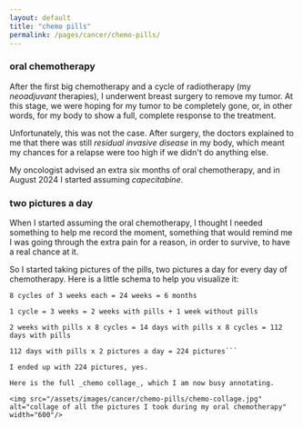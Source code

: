 ```yaml
---
layout: default
title: "chemo pills"
permalink: /pages/cancer/chemo-pills/
---
```


### oral chemotherapy
After the first big chemotherapy and a cycle of radiotherapy (my _neoadjuvant_ therapies), I underwent breast surgery to remove my tumor. At this stage, we were hoping for my tumor to be completely gone, or, in other words, for my body to show a full, complete response to the treatment.

Unfortunately, this was not the case. After surgery, the doctors explained to me that there was still _residual invasive disease_ in my body, which meant my chances for a relapse were too high if we didn't do anything else. 

My oncologist advised an extra six months of oral chemotherapy, and in August 2024 I started assuming _capecitabine_.

### two pictures a day
When I started assuming the oral chemotherapy, I thought I needed something to help me record the moment, something that would remind me I was going through the extra pain for a reason, in order to survive, to have a real chance at it. 

So I started taking pictures of the pills, two pictures a day for every day of chemotherapy. Here is a little schema to help you visualize it:

```
8 cycles of 3 weeks each = 24 weeks = 6 months

1 cycle = 3 weeks = 2 weeks with pills + 1 week without pills

2 weeks with pills x 8 cycles = 14 days with pills x 8 cycles = 112 days with pills

112 days with pills x 2 pictures a day = 224 pictures```

I ended up with 224 pictures, yes.

Here is the full _chemo collage_, which I am now busy annotating.

<img src="/assets/images/cancer/chemo-pills/chemo-collage.jpg" alt="collage of all the pictures I took during my oral chemotherapy" width="600"/>

